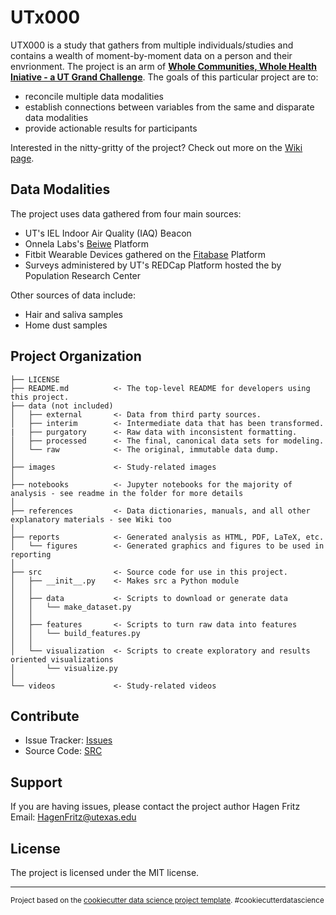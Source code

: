 UTx000
==============================

UTX000 is a study that gathers from multiple individuals/studies and contains a wealth of moment-by-moment data on a person and their envrionment. The project is an arm of [**Whole Communities, Whole Health Iniative - a UT Grand Challenge**](https://bridgingbarriers.utexas.edu/whole-communities-whole-health/). The goals of this particular project are to:

* reconcile multiple data modalities
* establish connections between variables from the same and disparate data modalities
* provide actionable results for participants

Interested in the nitty-gritty of the project? Check out more on the [Wiki page](https://github.com/intelligent-environments-lab/utx000/wiki).

Data Modalities
------------
The project uses data gathered from four main sources:

* UT's IEL Indoor Air Quality (IAQ) Beacon
* Onnela Labs's [Beiwe](http://wiki.beiwe.org/wiki/Main_Page) Platform
* Fitbit Wearable Devices gathered on the [Fitabase](https://www.fitabase.com) Platform
* Surveys administered by UT's REDCap Platform hosted the by Population Research Center

Other sources of data include:
* Hair and saliva samples
* Home dust samples

Project Organization
------------

    ├── LICENSE
    ├── README.md          <- The top-level README for developers using this project.
    ├── data (not included)
    │   ├── external       <- Data from third party sources.
    │   ├── interim        <- Intermediate data that has been transformed.
    |   ├── purgatory      <- Raw data with inconsistent formatting.
    │   ├── processed      <- The final, canonical data sets for modeling.
    │   └── raw            <- The original, immutable data dump.
    │
    ├── images             <- Study-related images
    │
    ├── notebooks          <- Jupyter notebooks for the majority of analysis - see readme in the folder for more details
    │
    ├── references         <- Data dictionaries, manuals, and all other explanatory materials - see Wiki too
    │
    ├── reports            <- Generated analysis as HTML, PDF, LaTeX, etc.
    │   └── figures        <- Generated graphics and figures to be used in reporting
    │
    ├── src                <- Source code for use in this project.
    │   ├── __init__.py    <- Makes src a Python module
    │   │
    │   ├── data           <- Scripts to download or generate data
    │   │   └── make_dataset.py
    │   │
    │   ├── features       <- Scripts to turn raw data into features 
    │   │   └── build_features.py
    │   │
    │   └── visualization  <- Scripts to create exploratory and results oriented visualizations
    │       └── visualize.py
    │
    └── videos             <- Study-related videos


Contribute
----------

- Issue Tracker: [Issues](github.com/intelligent-environments-lab/utx000/issues)
- Source Code: [SRC](github.com/intelligent-environments-lab/utx000/tree/master/src)

Support
-------

If you are having issues, please contact the project author Hagen Fritz <br>
Email: HagenFritz@utexas.edu

License
-------

The project is licensed under the MIT license.

-------

<p><small>Project based on the <a target="_blank" href="https://drivendata.github.io/cookiecutter-data-science/">cookiecutter data science project template</a>. #cookiecutterdatascience</small></p>
